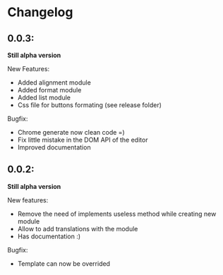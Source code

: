 Changelog
=========

0.0.3:
------

**Still alpha version**

New Features:
* Added alignment module
* Added format module
* Added list module
* Css file for buttons formating (see release folder)

Bugfix:
* Chrome generate now clean code =)
* Fix little mistake in the DOM API of the editor
* Improved documentation

0.0.2:
------

**Still alpha version**

New features:
* Remove the need of implements useless method while creating new module
* Allow to add translations with the module
* Has documentation :)

Bugfix:
* Template can now be overrided
